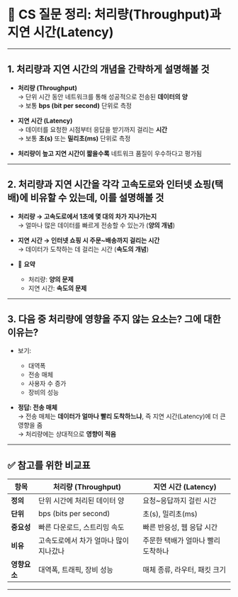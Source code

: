 # 📡 CS 질문 정리: 처리량(Throughput)과 지연 시간(Latency)

---

## 1. 처리량과 지연 시간의 개념을 간략하게 설명해볼 것

- **처리량 (Throughput)**  
  → 단위 시간 동안 네트워크를 통해 성공적으로 전송된 **데이터의 양**  
  → 보통 **bps (bit per second)** 단위로 측정

- **지연 시간 (Latency)**  
  → 데이터를 요청한 시점부터 응답을 받기까지 걸리는 **시간**  
  → 보통 **초(s)** 또는 **밀리초(ms)** 단위로 측정

-  **처리량이 높고 지연 시간이 짧을수록** 네트워크 품질이 우수하다고 평가됨

---

## 2. 처리량과 지연 시간을 각각 고속도로와 인터넷 쇼핑(택배)에 비유할 수 있는데, 이를 설명해볼 것

- **처리량 → 고속도로에서 1초에 몇 대의 차가 지나가는지**  
  → 얼마나 많은 데이터를 빠르게 전송할 수 있는가 (**양의 개념**)

- **지연 시간 → 인터넷 쇼핑 시 주문~배송까지 걸리는 시간**  
  → 데이터가 도착하는 데 걸리는 시간 (**속도의 개념**)

- 📝 **요약**  
  - 처리량: **양의 문제**  
  - 지연 시간: **속도의 문제**

---

## 3.  다음 중 처리량에 영향을 주지 않는 요소는? 그에 대한 이유는?

- 보기:
  - 대역폭  
  - 전송 매체  
  - 사용자 수 증가  
  - 장비의 성능

- **정답: 전송 매체**  
  → 전송 매체는 **데이터가 얼마나 빨리 도착하느냐**, 즉 지연 시간(Latency)에 더 큰 영향을 줌  
  → 처리량에는 상대적으로 **영향이 적음**


---
## ✅ 참고를 위한 비교표

| 항목        | 처리량 (Throughput)                    | 지연 시간 (Latency)                         |
|-------------|-----------------------------------------|---------------------------------------------|
| **정의**    | 단위 시간에 처리된 데이터 양            | 요청~응답까지 걸린 시간                     |
| **단위**    | bps (bits per second)                  | 초(s), 밀리초(ms)                           |
| **중요성**  | 빠른 다운로드, 스트리밍 속도             | 빠른 반응성, 웹 응답 시간                   |
| **비유**    | 고속도로에서 차가 얼마나 많이 지나갔나   | 주문한 택배가 얼마나 빨리 도착하나         |
| **영향요소**| 대역폭, 트래픽, 장비 성능               | 매체 종류, 라우터, 패킷 크기                |

---





